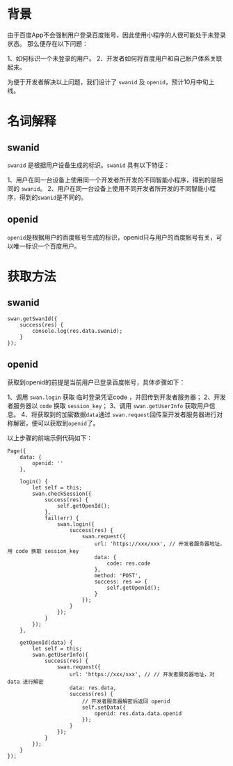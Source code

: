 # 背景
由于百度App不会强制用户登录百度账号，因此使用小程序的人很可能处于未登录状态。
那么便存在以下问题：

1、如何标识一个未登录的用户。
2、开发者如何将百度用户和自己帐户体系关联起来。

为便于开发者解决以上问题，我们设计了 `swanid` 及 `openid`，预计10月中旬上线。

# 名词解释
## swanid
`swanid` 是根据用户设备生成的标识。`swanid` 具有以下特征：

1、用户在同一台设备上使用同一个开发者所开发的不同智能小程序，得到的是相同的 `swanid`。
2、用户在同一台设备上使用不同开发者所开发的不同智能小程序，得到的`swanid`是不同的。
## openid
`openid`是根据用户的百度帐号生成的标识，openid只与用户的百度帐号有关，可以唯一标识一个百度用户。

# 获取方法
## swanid
```javasscript
swan.getSwanId({
    success(res) {
        console.log(res.data.swanid);
    }
});
```

## openid
获取到openid的前提是当前用户已登录百度帐号，具体步骤如下：

1、调用 `swan.login` 获取 临时登录凭证code ，并回传到开发者服务器；
2、开发者服务器以 `code` 换取 `session_key`；
3、调用 `swan.getUserInfo` 获取用户信息。
4、将获取到的加密数据`data`通过 `swan.request`回传至开发者服务器进行对称解密，便可以获取到`openid`了。

以上步骤的前端示例代码如下：

```
Page({
    data: {
        openid: ''
    },

    login() {
        let self = this;
        swan.checkSession({
            success(res) {
                self.getOpenId();
            },
            fail(err) {
                swan.login({
                    success(res) {
                        swan.request({
                            url: 'https://xxx/xxx', // 开发者服务器地址，用 code 换取 session_key
                            data: {
                                code: res.code
                            },
                            method: 'POST',
                            success: res => {
                                self.getOpenId();
                            }
                        });
                    }
                });
            }
        });
    },

    getOpenId(data) {
        let self = this;
        swan.getUserInfo({
            success(res) {
                swan.request({
                    url: 'https://xxx/xxx', // // 开发者服务器地址，对 data 进行解密
                    data: res.data,
                    success(res) {
                        // 开发者服务器解密后返回 openid
                        self.setData({
                            openid: res.data.data.openid
                        });
                    }
                });
            }
        });
    }
});
```